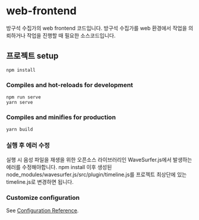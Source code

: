 # web-frontend
방구석 수집가의 web frontend 코드입니다.
방구석 수집가를 web 환경에서 작업을 의뢰하거나 작업을 진행할 때 필요한 소스코드입니다.

## 프로젝트 setup
```
npm install
```

### Compiles and hot-reloads for development
```
npm run serve
yarn serve
```

### Compiles and minifies for production
```
yarn build
```
### 실행 후 에러 수정
실행 시 음성 파일을 재생을 위한 오픈소스 라이브러리인 WaveSurfer.js에서 발생하는 에러를 수정해야합니다.
npm install 이후 생성된 node_modules/wavesurfer.js/src/plugin/timeline.js를 프로젝트 최상단에 있는 timeline.js로 변경하면 됩니다.

### Customize configuration
See [Configuration Reference](https://cli.vuejs.org/config/).
